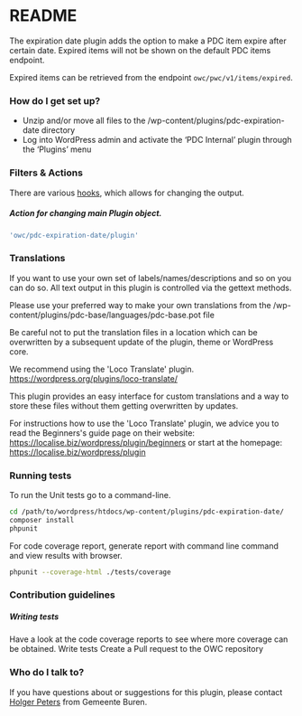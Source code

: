 # README #

The expiration date plugin adds the option to make a PDC item expire after certain date. Expired items will not be shown on the default PDC items endpoint. 

Expired items can be retrieved from the endpoint `owc/pwc/v1/items/expired`.

### How do I get set up? ###
     
* Unzip and/or move all files to the /wp-content/plugins/pdc-expiration-date directory
* Log into WordPress admin and activate the ‘PDC Internal’ plugin through the ‘Plugins’ menu

### Filters & Actions

There are various [hooks](https://codex.wordpress.org/Plugin_API/Hooks), which allows for changing the output.

##### Action for changing main Plugin object.
```php
'owc/pdc-expiration-date/plugin'
```

### Translations ###

If you want to use your own set of labels/names/descriptions and so on you can do so. 
All text output in this plugin is controlled via the gettext methods.

Please use your preferred way to make your own translations from the /wp-content/plugins/pdc-base/languages/pdc-base.pot file

Be careful not to put the translation files in a location which can be overwritten by a subsequent update of the plugin, theme or WordPress core.

We recommend using the 'Loco Translate' plugin. 
https://wordpress.org/plugins/loco-translate/

This plugin provides an easy interface for custom translations and a way to store these files without them getting overwritten by updates.

For instructions how to use the 'Loco Translate' plugin, we advice you to read the Beginners's guide page on their website: https://localise.biz/wordpress/plugin/beginners
or start at the homepage: https://localise.biz/wordpress/plugin

### Running tests ###
To run the Unit tests go to a command-line.
```bash
cd /path/to/wordpress/htdocs/wp-content/plugins/pdc-expiration-date/
composer install
phpunit
```

For code coverage report, generate report with command line command and view results with browser.
```bash
phpunit --coverage-html ./tests/coverage
```

### Contribution guidelines ###

##### Writing tests
Have a look at the code coverage reports to see where more coverage can be obtained. 
Write tests
Create a Pull request to the OWC repository

### Who do I talk to? ###

If you have questions about or suggestions for this plugin, please contact <a href="mailto:hpeters@Buren.nl">Holger Peters</a> from Gemeente Buren.

